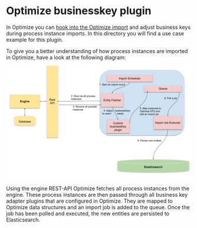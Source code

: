 # Optimize businesskey plugin

In Optimize you can [hook into the Optimize import](https://docs.camunda.org/optimize/latest/technical-guide/plugins/businesskey-import/) 
and adjust business keys during process instance imports. In this directory you will find a use case example for this plugin.

To give you a better understanding of how process instances are imported in Optimize, 
have a look at the following diagram:

![Businesskey Import][1]

Using the engine REST-API Optimize fetches all process instances from the engine. These process instances are then 
passed through all business key adapter plugins that are configured in Optimize.
They are mapped to Optimize data structures and an import job is added to the queue. Once the job has been polled and executed,
the new entities are persisted to Elasticsearch. 

[1]: ../docs/process-instance-import.png
